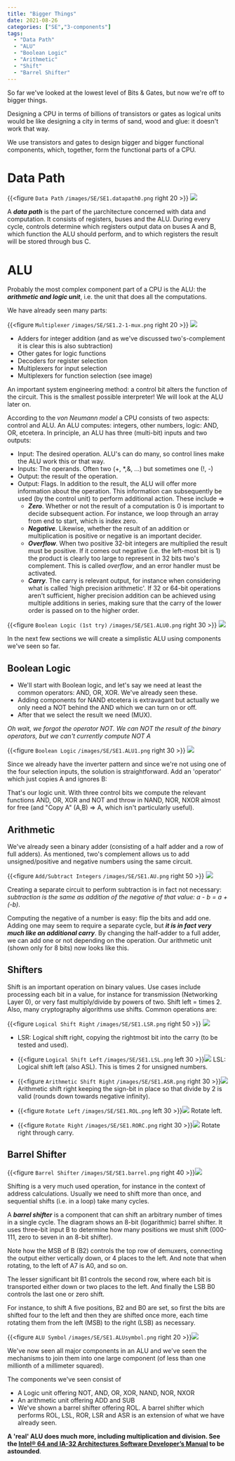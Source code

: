 ```yaml
---
title: "Bigger Things"
date: 2021-08-26
categories: ["SE","3-components"]
tags:
  - "Data Path"
  - "ALU"
  - "Boolean Logic"
  - "Arithmetic"
  - "Shift"
  - "Barrel Shifter"
---
```

So far we've looked at the lowest level of Bits & Gates, but now we're off to bigger things.

Designing a CPU in terms of billions of transistors or gates as logical units would be like designing a city in terms of sand, wood and glue: it doesn't work that way. 

We use transistors and gates to design bigger and bigger functional components, which, together, form the functional parts of a CPU.

# Data Path
{{<figure `Data Path` `/images/SE/SE1.datapath0.png` right 20 >}}
![](SE1.datapath0.png)

A ***data path*** is the  part of the µarchitecture concerned with data and computation. It consists of registers, buses and the ALU. During every cycle, controls determine which registers output data on buses A and B, which function the ALU should perform, and to which registers the result will be stored through bus C.

# ALU

Probably the most complex component part of a CPU is the ALU: the ***arithmetic and logic unit***, i.e. the unit that does all the computations.

We have already seen many parts: 

{{<figure `Multiplexer` `/images/SE/SE1.2-1-mux.png` right 20 >}}
![](SE1.2-1-mux.png)

* Adders for integer addition (and as we've discussed two's-complement it is clear this is also subtraction)
* Other gates for logic functions
* Decoders for register selection
* Multiplexers for input selection
* Multiplexers for function selection (see image) 

An important system engineering method: a control bit alters the function of the circuit. This is the smallest possible interpreter! We will look at the ALU later on.

According to the *von Neumann model* a CPU consists of two aspects: control and ALU. An ALU computes: integers, other numbers, logic: AND, OR, etcetera. In principle, an ALU has three (multi-bit) inputs and two outputs:

* Input: The desired operation. ALU's can do many, so control lines make the ALU work this or that way.
* Inputs: The operands. Often two (+, \*,&, ...) but sometimes one (!, -) 
* Output: the result of the operation.
* Output: Flags. In addition to the result, the ALU will offer more information about the operation. This information can subsequently be used (by the control unit) to perform additional action. These include =>
    * ***Zero***. Whether or not the result of a computation is 0 is important to decide subsequent action. For instance, we loop through an array from end to start, which is index zero.
    * ***Negative***. Likewise, whether the result of an addition or multiplication is positive or negative is an important decider.
    * ***Overflow***. When two positive 32-bit integers are multiplied the result must be positive.  If it comes out negative (i.e. the left-most bit is 1) the product is clearly too large to represent in 32 bits two's complement. This is called *overflow*, and an error handler must be activated. 
    * ***Carry***. The carry is relevant output, for instance when considering what is called 'high precision arithmetic'.  If 32 or 64-bit operations aren't sufficient, higher precision addition can be achieved using multiple additions in series, making sure that the carry of the lower order is passed on to the higher order.

{{<figure `Boolean Logic (1st try)` `/images/SE/SE1.ALU0.png` right 30 >}}
![](SE1.ALU0.png)

In the next few sections we will create a simplistic ALU using components we've seen so far.

## Boolean Logic

* We'll start with Boolean logic, and let's say we need at least the common operators: AND, OR, XOR. We've already seen these.
* Adding components for NAND etcetera is extravagant but actually we only need a NOT behind the AND which we can turn on or off.
* After that we select the result we need (MUX).

*Oh wait, we forgot the operator NOT. We can NOT the result of the binary operators, but we can't currently compute NOT A*

{{<figure `Boolean Logic` `/images/SE/SE1.ALU1.png` right 30 >}}
![](SE1.ALU1.png)

Since we already have the inverter pattern and since we're not using one of the four selection inputs, the solution is straightforward. Add an 'operator' which just copies A and ignores B:

That's our logic unit. With three control bits we compute the relevant functions AND, OR, XOR and NOT and throw in NAND, NOR, NXOR almost for free (and "Copy A" (A,B) => A, which isn't particularly useful).

## Arithmetic

We've already seen a binary adder (consisting of a half adder and a row of full adders).
As mentioned, two's complement allows us to add unsigned/positive and negative numbers using the same circuit.

{{<figure `Add/Subtract Integers` `/images/SE/SE1.AU.png` right 50 >}}
![](SE1.AU.png)

Creating a separate circuit to perform subtraction is in fact not necessary: *subtraction is the same as addition of the negative of that value: a - b = a + (-b)*.

Computing the negative of a number is easy: flip the bits and add one. Adding one may seem to require a separate cycle, but ***it is in fact very much like an additional carry***. By changing the half-adder to a full adder, we can add one or not depending on the operation. Our arithmetic unit (shown only for 8 bits) now looks like this.

## Shifters

Shift is an important operation on binary values. Use cases include processing each bit in a value, for instance for transmission (Networking Layer 0), or very fast multiply/divide by powers of two. Shift left = times 2. Also, many cryptography algorithms use shifts. Common operations are:

{{<figure `Logical Shift Right` `/images/SE/SE1.LSR.png` right 50 >}}
![](SE1.LSR.png)

* LSR: Logical shift right, copying the rightmost bit into the carry (to be tested and used).  

* {{<figure `Logical Shift Left` `/images/SE/SE1.LSL.png` left 30 >}}![](SE1.LSL.png) LSL: Logical shift left (also ASL). This is times 2 for unsigned numbers.
* {{<figure `Arithmetic Shift Right` `/images/SE/SE1.ASR.png` right 30 >}}![](SE1.ASR.png)  Arithmetic shift right keeping the sign-bit in place so that divide by 2 is valid (rounds down towards negative infinity).
* {{<figure `Rotate Left` `/images/SE/SE1.ROL.png` left 30 >}}![](SE1.ROL.png) Rotate left.  
* {{<figure `Rotate Right` `/images/SE/SE1.RORC.png` right 30 >}}![](SE1.RORC.png) 
Rotate right through carry.

## Barrel Shifter

{{<figure `Barrel Shifter` `/images/SE/SE1.barrel.png` right 40 >}}![](SE1.barrel.png)

Shifting is a very much used operation, for instance in the context of address calculations. Usually we need to shift more than once, and sequential shifts (i.e. in a loop) take many cycles.

A ***barrel shifter*** is a component that can shift an arbitrary number of times in a single cycle. The diagram shows an 8-bit (logarithmic) barrel shifter. It uses three-bit input B to determine how many positions we must shift (000-111, zero to seven in an 8-bit shifter). 

Note how the MSB of B (B2) controls the top row of demuxers, connecting the output either vertically down, or 4 places to the left. And note that when rotating, to the left of A7 is A0, and so on.

The lesser significant bit B1 controls the second row, where each bit is transported either down or two places to the left. And finally the LSB B0 controls the last one or zero shift.

For instance, to shift A five positions, B2 and B0 are set, so first the bits are shifted four to the left and then they are shifted once more, each time rotating them from the left (MSB) to the right (LSB) as necessary.

{{<figure `ALU Symbol` `/images/SE/SE1.ALUsymbol.png` right 20 >}}![](SE1.ALUsymbol.png)

We've now seen all major components in an ALU and we've seen the mechanisms to join them into one large component (of less than one millionth of a millimeter squared).

The components we've seen consist of

* A Logic unit offering NOT, AND, OR, XOR, NAND, NOR, NXOR
* An arithmetic unit offering ADD and SUB
* We've shown a barrel shifter offering ROL. A barrel shifter which performs ROL, LSL, ROR, LSR and ASR is an extension of what we have already seen.

**A 'real' ALU does much more, including multiplication and division.
See the [Intel® 64 and IA-32 Architectures Software Developer’s Manual](https://www.intel.com/content/dam/www/public/us/en/documents/manuals/64-ia-32-architectures-software-developer-vol-1-manual.pdf) to be astounded**. 



